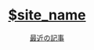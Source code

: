 <!-- Hello Markdown World!-->
<!-- このヘッダーテンプレートは自由に編集することができます。-->

<header class="nav">
<div class="nav-title">

# [$site_name](/)

</div>
<div class="nav-content">

[最近の記事](/)

</div>
</header>